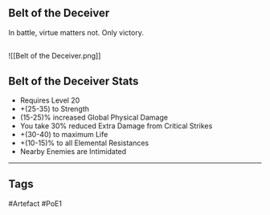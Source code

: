 ## Belt of the Deceiver
In battle, virtue matters not.
Only victory.
##
![[Belt of the Deceiver.png]]
## Belt of the Deceiver Stats
- Requires Level 20
- +(25-35) to Strength
- (15-25)% increased Global Physical Damage
- You take 30% reduced Extra Damage from Critical Strikes
- +(30-40) to maximum Life
- +(10-15)% to all Elemental Resistances
- Nearby Enemies are Intimidated


---
## Tags
#Artefact
#PoE1